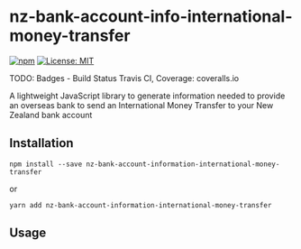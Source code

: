 # nz-bank-account-info-international-money-transfer

[![npm](https://img.shields.io/npm/v/@fnzc/nz-bank-account-validator.svg)](https://www.npmjs.com/package/@fnzc/nz-bank-account-validator)
[![License: MIT](https://img.shields.io/badge/License-MIT-green.svg)](https://opensource.org/licenses/MIT)

TODO: Badges - Build Status Travis CI, Coverage: coveralls.io

A lightweight JavaScript library to generate information needed to provide an overseas bank to send an International Money Transfer to your New Zealand bank account

## Installation

```
npm install --save nz-bank-account-information-international-money-transfer
```
or
```
yarn add nz-bank-account-information-international-money-transfer
```

## Usage

